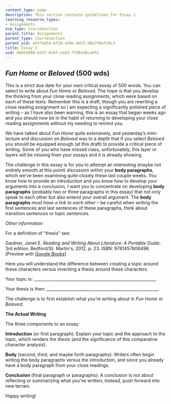```yaml
---
content_type: page
description: This section contains guidelines for Essay 2.
learning_resource_types:
- Assignments
ocw_type: CourseSection
parent_title: Assignments
parent_type: CourseSection
parent_uid: e63fa954-bf10-a50e-bdc5-d0a749efc0c3
title: Essay 2
uid: 0dd16060-b2d7-0c6f-e1b3-f7d6548ca9fe
---
```


_Fun Home_ or _Beloved_ (500 wds)
---------------------------------

This is a strict due date for your next critical essay of 500 words. You can select to write about _Fun Home_ or _Beloved_. The hope is that you develop the thinking from your close reading assignments, which were based on each of these texts. Remember this is a draft, though you are rewriting a close reading assignment so I am expecting a significantly polished piece of writing – as I have also been warning, this is an essay that began weeks ago and you should now be in the habit of returning to developing your close reading assignments without my needing to remind you.

We have talked about _Fun Home_ quite extensively, and yesterday’s mini-lecture and discussion on _Beloved_ was to a depth that if you select _Beloved_ you should be equipped enough (at this draft) to provide a critical piece of writing. Some of you who have missed class, unfortunately, this layer or layers will be missing from your essays and it is already showing.

The challenge in this essay is for you to attempt an interesting (maybe not entirely smooth at this point) discussion within your **body paragraphs**, which we’ve been examining quite closely these last couple weeks. You know how to provide an introduction and you know how to develop your arguments into a conclusion, I want you to concentrate on developing **body paragraphs** (probably two or three paragraphs in this essay) that not only speak to each other but also extend your overall argument. The **body paragraphs** _must have a link to each other_ – be careful when writing the first sentences and last sentences of these paragraphs, think about transition sentences or topic sentences.

_Other information_

For a definition of “thesis" see:

Gardner, Janet E. _Reading and Writing About Literature: A Portable Guide_. 3rd edition. Bedford/St. Martin's, 2012, p. 23. ISBN: 9781457606496. \[Preview with [Google Books](https://books.google.com/books?id=s97fQH3EdloC&lpg=PP1&dq=gardner%20reading%20and%20writing%20about%20literature&pg=PP1#v=onepage&q&f=false)\]

Here you will understand the difference between creating a topic around these characters versus inventing a thesis around these characters.

Your topic is: \_\_\_\_\_\_\_\_\_\_\_\_\_\_\_\_\_\_\_\_\_\_\_\_\_\_\_\_\_\_\_\_\_\_\_\_\_\_\_\_\_\_\_\_\_\_\_\_\_\_\_\_\_\_\_\_\_\_\_\_

Your thesis is then: \_\_\_\_\_\_\_\_\_\_\_\_\_\_\_\_\_\_\_\_\_\_\_\_\_\_\_\_\_\_\_\_\_\_\_\_\_\_\_\_\_\_\_\_\_\_\_\_\_\_\_\_\_\_\_

The challenge is to first establish what you’re writing about in _Fun Home_ or _Beloved_.

**The Actual Writing**

The three components to an essay:

**Introduction** (or first paragraph): Explain your topic and the approach to the topic, which renders the _thesis_ (and the significance of this comparative character analysis).

**Body** (second, third, and maybe forth paragraphs): Writers often begin writing the body paragraphs versus the introduction, and since you already have a body paragraph from your close readings.

**Conclusion** (final paragraph or paragraphs): A conclusion is not about reflecting or summarizing what you’ve written; instead, push forward into new terrain.

Happy writing!
